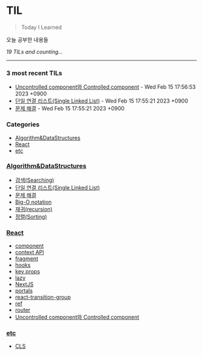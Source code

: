 # TIL
> Today I Learned

오늘 공부한 내용들


_19 TILs and counting..._

---

### 3 most recent TILs

- [Uncontrolled component와 Controlled component](React/uncontrolled-component&controlled-omponent.md) - Wed Feb 15 17:56:53 2023 +0900
- [단일 연결 리스트(Single Linked List)](Algorithm&DataStructures/단일연결리스트(SingleLinkedList).md) - Wed Feb 15 17:55:21 2023 +0900
- [문제 해결](Algorithm&DataStructures/문제해결.md) - Wed Feb 15 17:55:21 2023 +0900

### Categories

- [Algorithm&DataStructures](#Algorithm&DataStructures)
- [React](#React)
- [etc](#etc)

### [Algorithm&DataStructures](#Algorithm&DataStructures)
- [검색(Searching)](Algorithm&DataStructures/검색(Searching).md)
- [단일 연결 리스트(Single Linked List)](Algorithm&DataStructures/단일연결리스트(SingleLinkedList).md)
- [문제 해결](Algorithm&DataStructures/문제해결.md)
- [Big-O notation](Algorithm&DataStructures/빅오표기법(Big-O_notation).md)
- [재귀(recursion)](Algorithm&DataStructures/재귀(Recursion).md)
- [정렬(Sorting)](Algorithm&DataStructures/정렬(Sorting).md)

### [React](#React)
- [component](React/component.md)
- [context API](React/context.md)
- [fragment](React/fragment.md)
- [hooks](React/hooks.md)
- [key props](React/key.md)
- [lazy](React/lazy.md)
- [NextJS](React/nextjs.md)
- [portals](React/portals.md)
- [react-transition-group](React/react-transition-group.md)
- [ref](React/ref.md)
- [router](React/router.md)
- [Uncontrolled component와 Controlled component](React/uncontrolled-component&controlled-omponent.md)

### [etc](#etc)
- [CLS](etc/CLS.md)


